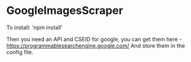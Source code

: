 # GoogleImagesScraper

To install: 'npm install'

Then you need an API and CSEID for google, you can get them here - https://programmablesearchengine.google.com/
And store them in the config file.  
